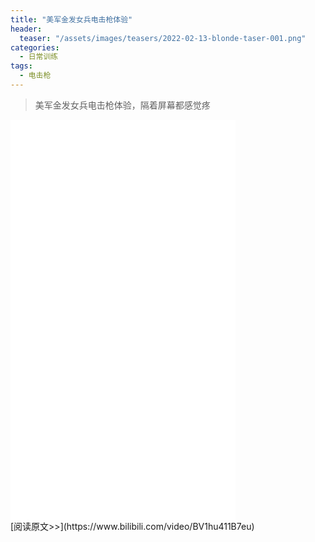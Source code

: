 ```yaml
---
title: "美军金发女兵电击枪体验"
header:
  teaser: "/assets/images/teasers/2022-02-13-blonde-taser-001.png"
categories:
  - 日常训练
tags:
  - 电击枪
---
```


>美军金发女兵电击枪体验，隔着屏幕都感觉疼

<iframe width="360px" height="640px" src="//player.bilibili.com/player.html?aid=509650120&bvid=BV1hu411B7eu&cid=546327332&page=1" scrolling="no" border="0" frameborder="no" framespacing="0" allowfullscreen="true"> </iframe>
<br/>
[阅读原文>>](https://www.bilibili.com/video/BV1hu411B7eu)
